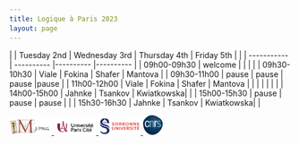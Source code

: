```yaml
---
title: Logique à Paris 2023
layout: page
---
```

| | Tuesday 2nd | Wednesday 3rd | Thursday 4th | Friday 5th |
| | ----------- | ---------- |---------- |---------- |
| 09h00-09h30 | welcome |  |  |  |
| 09h30-10h30 | Viale       | Fokina      | Shafer     | Mantova   |
| 09h30-11h00 | pause       | pause       | pause      |pause      |
| 11h00-12h00 | Viale       | Fokina      | Shafer     | Mantova   |
|             | | | | |
| 14h00-15h00 | Jahnke      | Tsankov     | Kwiatkowska|           |
| 15h00-15h30 | pause       | pause       | pause      |           |
| 15h30-16h30 | Jahnke      | Tsankov     | Kwiatkowska|  |


<a href="./imj-prg.png"><img src="/imj-prg.png" alt="IMJ-PRG" width="15%">
<a href="./upc.png"><img src="/upc.png" alt="Université Paris Cité" width="15%">
<a href="./sorbonne.png"><img src="/sorbonne.png" alt="Sorbonne Université" width="15%">
<a href="./cnrs.png"><img src="/cnrs.png" alt="CNRS" width="7%">

[UPC]:  https://u-paris.fr/
[IMJ-PRG]: https://www.imj-prg.fr/
[LM]:   https://www.imj-prg.fr/lm/
